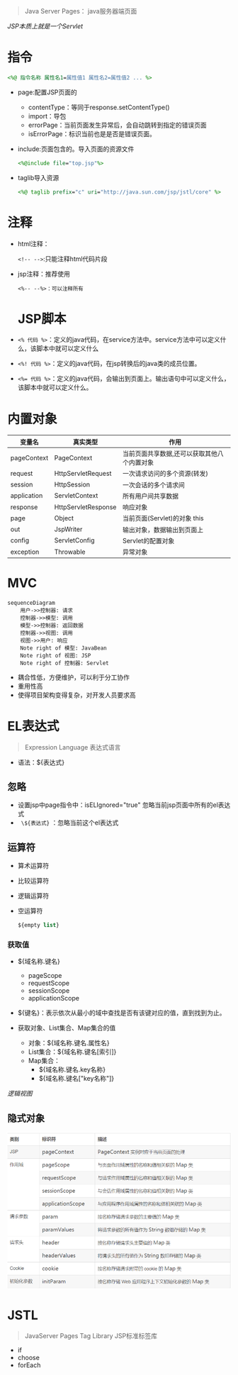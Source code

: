 > Java Server Pages： java服务器端页面

_JSP本质上就是一个Servlet_

# 指令

```jsp
<%@ 指令名称 属性名1=属性值1 属性名2=属性值2 ... %>
```

- page:配置JSP页面的

  - contentType：等同于response.setContentType()
  - import：导包
  - errorPage：当前页面发生异常后，会自动跳转到指定的错误页面
  - isErrorPage：标识当前也是是否是错误页面。

- include:页面包含的。导入页面的资源文件

  ```jsp
  <%@include file="top.jsp"%>
  ```

- taglib导入资源

  ```jsp
  <%@ taglib prefix="c" uri="http://java.sun.com/jsp/jstl/core" %>
  ```

# 注释

- html注释：

  `<!-- -->`:只能注释html代码片段

- jsp注释：推荐使用

  ```
  <%-- --%>：可以注释所有
  ```

  # JSP脚本

- `<% 代码 %>`：定义的java代码，在service方法中。service方法中可以定义什么，该脚本中就可以定义什么

- `<%! 代码 %>`：定义的java代码，在jsp转换后的java类的成员位置。

- `<%= 代码 %>`：定义的java代码，会输出到页面上。输出语句中可以定义什么，该脚本中就可以定义什么。

# 内置对象

变量名         | 真实类型                | 作用
----------- | ------------------- | ----------------------
pageContext | PageContext         | 当前页面共享数据,还可以获取其他八个内置对象
request     | HttpServletRequest  | 一次请求访问的多个资源(转发)
session     | HttpSession         | 一次会话的多个请求间
application | ServletContext      | 所有用户间共享数据
response    | HttpServletResponse | 响应对象
page        | Object              | 当前页面(Servlet)的对象 this
out         | JspWriter           | 输出对象，数据输出到页面上
config      | ServletConfig       | Servlet的配置对象
exception   | Throwable           | 异常对象

# MVC

```mermaid
sequenceDiagram
    用户->>控制器: 请求
    控制器->>模型: 调用
    模型->>控制器: 返回数据
    控制器->>视图: 调用
    视图->>用户: 响应
    Note right of 模型: JavaBean
    Note right of 视图: JSP
    Note right of 控制器: Servlet
```

- 耦合性低，方便维护，可以利于分工协作
- 重用性高
- 使得项目架构变得复杂，对开发人员要求高

# EL表达式

>Expression Language 表达式语言

- 语法：${表达式}

## 忽略

- 设置jsp中page指令中：isELIgnored="true" 忽略当前jsp页面中所有的el表达式
- ` \${表达式}` ：忽略当前这个el表达式

## 运算符

- 算术运算符
- 比较运算符
- 逻辑运算符
- 空运算符

    ```el
    ${empty list}
    ```
### 获取值

- ${域名称.键名}
  - pageScope
  - requestScope
  - sessionScope
  - applicationScope

- ${键名}：表示依次从最小的域中查找是否有该键对应的值，直到找到为止。

- 获取对象、List集合、Map集合的值
  - 对象：${域名称.键名.属性名}
  - List集合：${域名称.键名[索引]}
  - Map集合：
    - ${域名称.键名.key名称}
    - ${域名称.键名["key名称"]}

*逻辑视图*

## 隐式对象

![批注 2019-08-11 151212](/assets/批注%202019-08-11%20151212.png)

# JSTL

>JavaServer Pages Tag Library  JSP标准标签库

- if
- choose
- forEach




  


